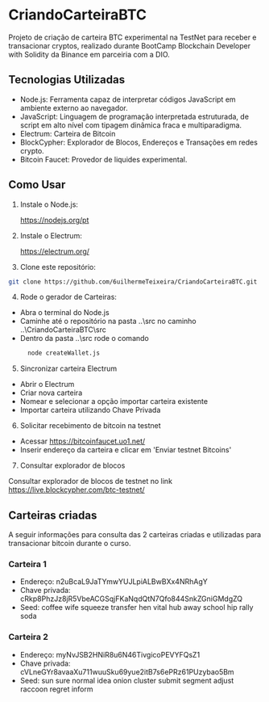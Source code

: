 # CriandoCarteiraBTC
Projeto de criação de carteira BTC experimental na TestNet para receber e transacionar cryptos, realizado durante BootCamp Blockchain Developer with Solidity da Binance em parceiria com a DIO.

## Tecnologias Utilizadas

- Node.js: Ferramenta capaz de interpretar códigos JavaScript em ambiente externo ao navegador.
- JavaScript: Linguagem de programação interpretada estruturada, de script em alto nível com tipagem dinâmica fraca e multiparadigma.
- Electrum: Carteira de Bitcoin
- BlockCypher: Explorador de Blocos, Endereços e Transações em redes crypto.
- Bitcoin Faucet: Provedor de liquides experimental.

## Como Usar

1. Instale o Node.js:

    https://nodejs.org/pt


2. Instale o Electrum:

    https://electrum.org/


3. Clone este repositório:

```bash
git clone https://github.com/6uilhermeTeixeira/CriandoCarteiraBTC.git
```

4. Rode o gerador de Carteiras:

- Abra o terminal do Node.js
- Caminhe até o repositório na pasta ..\src no caminho ..\CriandoCarteiraBTC\src
- Dentro da pasta ..\src rode o comando
  ```bash
    node createWallet.js
  ```

5. Sincronizar carteira Electrum
- Abrir o Electrum
- Criar nova carteira
- Nomear e selecionar a opção importar carteira existente
- Importar carteira utilizando Chave Privada

6. Solicitar recebimento de bitcoin na testnet
- Acessar https://bitcoinfaucet.uo1.net/
- Inserir endereço da carteira e clicar em 'Enviar testnet Bitcoins'

7. Consultar explorador de blocos

Consultar explorador de blocos de testnet no link
https://live.blockcypher.com/btc-testnet/


## Carteiras criadas

A seguir informações para consulta das 2 carteiras criadas e utilizadas para transacionar bitcoin durante o curso.

### Carteira 1
- Endereço:  n2uBcaL9JaTYmwYUJLpiALBwBXx4NRhAgY
- Chave privada: cRkp8PhzJz8jR5VbeACGSqjFKaNqdQtN7Qfo844SnkZGniGMdgZQ
- Seed: coffee wife squeeze transfer hen vital hub away school hip rally soda

### Carteira 2
- Endereço:  myNvJSB2HNiR8u6N46TivgicoPEVYFQsZ1
- Chave privada: cVLneGYr8avaaXu711wuuSku69yue2itB7s6ePRz61PUzybao5Bm
- Seed: sun sure normal idea onion cluster submit segment adjust raccoon regret inform   
